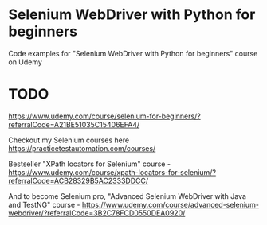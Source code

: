 # Selenium WebDriver with Python for beginners

Code examples for "Selenium WebDriver with Python for beginners" course on Udemy

# TODO
https://www.udemy.com/course/selenium-for-beginners/?referralCode=A21BE51035C15406EFA4/

Checkout my Selenium courses here https://practicetestautomation.com/courses/

Bestseller "XPath locators for Selenium" course - https://www.udemy.com/course/xpath-locators-for-selenium/?referralCode=ACB28329B5AC2333DDCC/

And to become Selenium pro, "Advanced Selenium WebDriver with Java and TestNG" course - https://www.udemy.com/course/advanced-selenium-webdriver/?referralCode=3B2C78FCD0550DEA0920/
